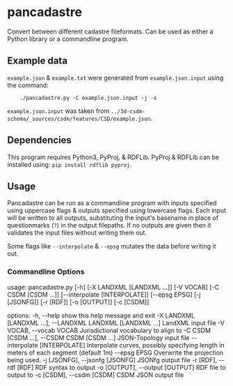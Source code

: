 # pancadastre
Convert between different cadastre fileformats. Can be used as either a Python library or a commandline program.

## Example data
`example.json` & `example.txt` were generated from `example.json.input` using the command:

		./pancadastre.py -C example.json.input -j -s

`example.json.input` was taken from `../3d-csdm-schema/_sources/csdm/features/CSD/example.json`.

## Dependencies
This program requires Python3, PyProj, & RDFLib. PyProj & RDFLib can be installed using: `pip install rdflib pyproj`.

## Usage
Pancadastre can be run as a commandline program with inputs specified using uppercase flags & outputs specified using lowercase flags. Each input will be written to all outputs, substituting the input's basename in place of questionmarks (`?`) in the output filepaths. If no outputs are given then it validates the input files without writing them out.

Some flags like `--interpolate` & `--epsg` mutates the data before writing it out.

### Commandline Options
usage: pancadastre.py [-h] [-X LANDXML [LANDXML ...]] [-V VOCAB] [-C CSDM [CSDM ...]] [--interpolate [INTERPOLATE]] [--epsg EPSG] [-j [JSONFG]] [-r [RDF]]
                      [-o [OUTPUT]] [-c [CSDM]]

options:
  -h, --help            show this help message and exit
  -X LANDXML [LANDXML ...], --LANDXML LANDXML [LANDXML ...]
                        LandXML input file
  -V VOCAB, --vocab VOCAB
                        Jurisdictional vocabulary to align to
  -C CSDM [CSDM ...], --CSDM CSDM [CSDM ...]
                        JSON-Topology input file
  --interpolate [INTERPOLATE]
                        Interpolate curves, possibly specifying length in meters of each segment (default 1m)
  --epsg EPSG           Overwrite the projection being used.
  -j [JSONFG], --jsonfg [JSONFG]
                        JSONfg output file
  -r [RDF], --rdf [RDF]
                        RDF syntax to output
  -o [OUTPUT], --output [OUTPUT]
                        RDF file to output to
  -c [CSDM], --csdm [CSDM]
                        CSDM JSON output file
